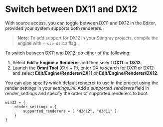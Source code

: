 # Switch between DX11 and DX12

With source access, you can toggle between DX11 and DX12 in the Editor, provided your system supports both renderers.

>**Note**: To add support for DX12 in your Stingray projects, compile the engine with `--use-d3d12` flag.

To switch between DX11 and DX12, do either of the following:

1.	Select **Edit > Engine > Renderer** and then select **DX11** or **DX12**.
2.	Launch the **Omni Tool** (Ctrl + P), enter DX to search for DX11 or DX12 and select **Edit/Engine/Renderer/DX11** or **Edit/Engine/Renderer/DX12**.

You can also specify which default renderer to use in the project using the render settings in your *settings.ini*.  Add a *supported_renderers* field in render_settings and specify the order of supported renderers to boot.

```
win32 = {
    render_settings = {
        supported_renderers = [ "d3d12", "d3d11" ]
    }
}
```
